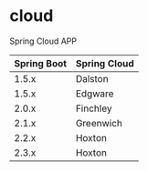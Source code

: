 # cloud

Spring Cloud APP

| Spring Boot | Spring Cloud |
| ----------- | ------------ |
| 1.5.x       | Dalston      |
| 1.5.x       | Edgware      |
| 2.0.x       | Finchley     |
| 2.1.x       | Greenwich    |
| 2.2.x       | Hoxton       |
| 2.3.x       | Hoxton       |

<!--
## 源码分析

### Spring
### MyBatis
### Tomcat
### Netty

## 分布式

### 分布式协调服务(Zookeeper)
### 高性能网络通信(Netty)
### NoSQL数据库(MongoDB)
### 分布式缓存(Redis)
### 分布式搜索引擎(Elasticsearch)
### 分布式日志分析(ELK)
### 分布式消息通信(Kafka)
### 分布式任务调度平台(XXL-JOB)
### 分布式事务(RocketMQ|Seata)
### 分库分表(ShardingSphere|Mycat)

## 性能优化

### MySQL
### JVM
### Tomcat

## 网上商城
- 数据库表设计
- 全文检索(Elasticsearch)
- 消息中间件(Kafka)
- 分布式事务(RocketMQ)
- 授权中心(JWT&RSA)
- 购物车(Redis)
- 订单
- 库存
- 支付(AliPay&WxPay)
- 评论
- 短信
- 实时聊天(Netty&WebSocket)
-->